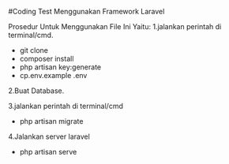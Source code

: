 ﻿#Coding Test Menggunakan Framework Laravel

Prosedur Untuk Menggunakan File Ini Yaitu:
1.jalankan perintah di terminal/cmd.
 -  git clone 
 -  composer install
 -  php artisan key:generate
 -  cp.env.example .env
 
2.Buat Database.

3.jalankan perintah di terminal/cmd
 - php artisan migrate

4.Jalankan server laravel
 - php artisan serve
